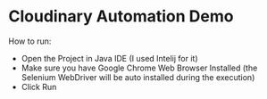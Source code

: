 # Cloudinary Automation Demo
How to run:
- Open the Project in Java IDE (I used Intelij for it)
- Make sure you have Google Chrome Web Browser Installed (the Selenium WebDriver will be auto installed during the execution)
- Click Run
